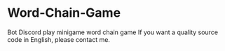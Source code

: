 # Word-Chain-Game
Bot Discord play minigame word chain game
If you want a quality source code in English, please contact me.
